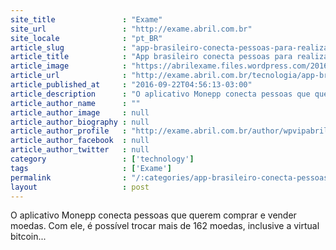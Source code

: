 ```yaml
---
site_title               : "Exame"
site_url                 : "http://exame.abril.com.br"
site_locale              : "pt_BR"
article_slug             : "app-brasileiro-conecta-pessoas-para-realizar-cambio-sem-iof"
article_title            : "App brasileiro conecta pessoas para realizar câmbio sem IOF"
article_image            : "https://abrilexame.files.wordpress.com/2016/09/size_960_16_9_troca_de_dinheiros.jpg?quality=70&strip=all&w=960"
article_url              : "http://exame.abril.com.br/tecnologia/app-brasileiro-conecta-pessoas-para-realizar-cambio-sem-iof/"
article_published_at     : "2016-09-22T04:56:13-03:00"
article_description      : "O aplicativo Monepp conecta pessoas que querem comprar e vender moedas. Com ele, é possível trocar mais de 162 moedas, inclusive a virtual bitcoin..."
article_author_name      : ""
article_author_image     : null
article_author_biography : null
article_author_profile   : "http://exame.abril.com.br/author/wpvipabril/"
article_author_facebook  : null
article_author_twitter   : null
category                 : ['technology']
tags                     : ['Exame']
permalink                : "/:categories/app-brasileiro-conecta-pessoas-para-realizar-cambio-sem-iof/"
layout                   : post
---
```


O aplicativo Monepp conecta pessoas que querem comprar e vender moedas. Com ele, é possível trocar mais de 162 moedas, inclusive a virtual bitcoin...

